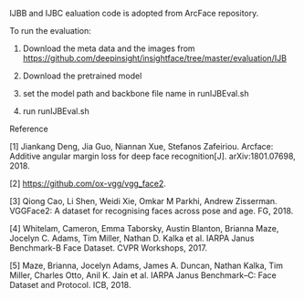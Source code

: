 


IJBB and IJBC ealuation code is adopted from ArcFace repository.

To run the evaluation:
1. Download the meta data and the images from 
https://github.com/deepinsight/insightface/tree/master/evaluation/IJB
2. Download the pretrained model

3. set the model path and backbone file name in runIJBEval.sh

4. run runIJBEval.sh



 

Reference


[1] Jiankang Deng, Jia Guo, Niannan Xue, Stefanos Zafeiriou. Arcface: Additive angular margin loss for deep face recognition[J]. arXiv:1801.07698, 2018.

[2] https://github.com/ox-vgg/vgg_face2.

[3] Qiong Cao, Li Shen, Weidi Xie, Omkar M Parkhi, Andrew Zisserman. VGGFace2: A dataset for recognising faces across pose and age. FG, 2018.

[4] Whitelam, Cameron, Emma Taborsky, Austin Blanton, Brianna Maze, Jocelyn C. Adams, Tim Miller, Nathan D. Kalka et al. IARPA Janus Benchmark-B Face Dataset. CVPR Workshops, 2017.

[5] Maze, Brianna, Jocelyn Adams, James A. Duncan, Nathan Kalka, Tim Miller, Charles Otto, Anil K. Jain et al. IARPA Janus Benchmark–C: Face Dataset and Protocol. ICB, 2018.